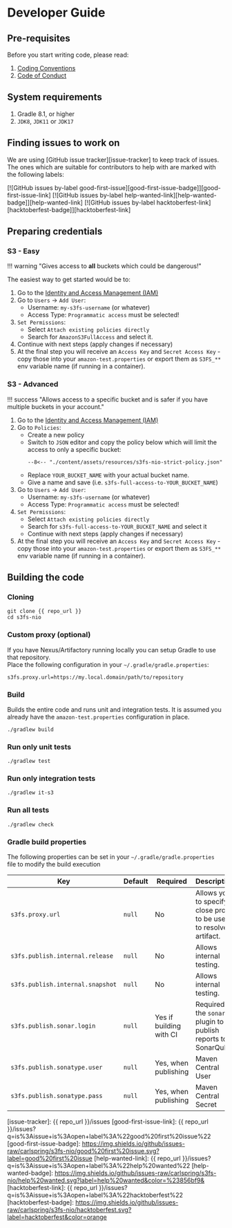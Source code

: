 # Developer Guide

## Pre-requisites

Before you start writing code, please read:

1. [Coding Conventions](./coding-convention.md)
2. [Code of Conduct](../code-of-conduct.md)

## System requirements

1. Gradle 8.1, or higher
2. `JDK8`, `JDK11` or `JDK17`

## Finding issues to work on

We are using [GitHub issue tracker][issue-tracker] to keep track of issues. The ones which are suitable for 
contributors to help with are marked with the following labels:
 
[![GitHub issues by-label good-first-issue][good-first-issue-badge]][good-first-issue-link] 
[![GitHub issues by-label help-wanted-link][help-wanted-badge]][help-wanted-link] 
[![GitHub issues by-label hacktoberfest-link][hacktoberfest-badge]][hacktoberfest-link] 

## Preparing credentials

### S3 - Easy

!!! warning "Gives access to **all** buckets which could be dangerous!"

The easiest way to get started would be to:

1. Go to the [Identity and Access Management (IAM)][s3-iam]
2. Go to `Users` -> `Add User`:
     * Username: `my-s3fs-username` (or whatever)
     * Access Type: `Programmatic access` must be selected!
3. `Set Permissions`:
     * Select `Attach existing policies directly`
     * Search for `AmazonS3FullAccess` and select it.
4. Continue with next steps (apply changes if necessary)
5. At the final step you will receive an `Access Key` and `Secret Access Key` - copy those into your 
   `amazon-test.properties` or export them as `S3FS_**` env variable name (if running in a container).


### S3 - Advanced

!!! success "Allows access to a specific bucket and is safer if you have multiple buckets in your account."

1. Go to the [Identity and Access Management (IAM)][s3-iam]
2. Go to `Policies`:
    * Create a new policy
    * Switch to `JSON` editor and copy the policy below which will limit the access to only a specific bucket:
      ```
      --8<-- "./content/assets/resources/s3fs-nio-strict-policy.json"
      ```
    * Replace `YOUR_BUCKET_NAME` with your actual bucket name.
    * Give a name and save (i.e. `s3fs-full-access-to-YOUR_BUCKET_NAME`)
3. Go to `Users` -> `Add User`:
    * Username: `my-s3fs-username` (or whatever)
    * Access Type: `Programmatic access` must be selected!
4. `Set Permissions`:
    * Select `Attach existing policies directly`
    * Search for `s3fs-full-access-to-YOUR_BUCKET_NAME` and select it
    * Continue with next steps (apply changes if necessary)
5. At the final step you will receive an `Access Key` and `Secret Access Key` - copy those into your
   `amazon-test.properties` or export them as `S3FS_**` env variable name (if running in a container).

## Building the code


### Cloning

```
git clone {{ repo_url }}
cd s3fs-nio
```
### Custom proxy (optional)

If you have Nexus/Artifactory running locally you can setup Gradle to use that repository.  
Place the following configuration in your `~/.gradle/gradle.properties`:

```
s3fs.proxy.url=https://my.local.domain/path/to/repository
```

### Build

Builds the entire code and runs unit and integration tests.
It is assumed you already have the `amazon-test.properties` configuration in place.

```
./gradlew build
```

### Run only unit tests

```
./gradlew test
```

### Run only integration tests 

```
./gradlew it-s3
``` 

### Run all tests 

```
./gradlew check
``` 


### Gradle build properties

The following properties can be set in your `~/.gradle/gradle.properties` file to modify the build execution

| Key                              | Default | Required                | Description                                                         |
|----------------------------------|---------|-------------------------|---------------------------------------------------------------------|
| `s3fs.proxy.url`                 | `null`  | No                      | Allows you to specify a close proxy to be used to resolve artifact. |
| `s3fs.publish.internal.release`  | `null`  | No                      | Allows internal testing.                                            |
| `s3fs.publish.internal.snapshot` | `null`  | No                      | Allows internal testing.                                            |
| `s3fs.publish.sonar.login`       | `null`  | Yes if building with CI | Required by the `sonar` plugin to publish reports to SonarQube.     |
| `s3fs.publish.sonatype.user`     | `null`  | Yes, when publishing    | Maven Central User                                                  |
| `s3fs.publish.sonatype.pass`     | `null`  | Yes, when publishing    | Maven Central Secret                                                |

[<--# Links -->]: #
[Maven 3.6+]: https://maven.apache.org/download.cgi
[issue-tracker]: {{ repo_url }}/issues
[good-first-issue-link]: {{ repo_url }}/issues?q=is%3Aissue+is%3Aopen+label%3A%22good%20first%20issue%22
[good-first-issue-badge]: https://img.shields.io/github/issues-raw/carlspring/s3fs-nio/good%20first%20issue.svg?label=good%20first%20issue
[help-wanted-link]: {{ repo_url }}/issues?q=is%3Aissue+is%3Aopen+label%3A%22help%20wanted%22
[help-wanted-badge]: https://img.shields.io/github/issues-raw/carlspring/s3fs-nio/help%20wanted.svg?label=help%20wanted&color=%23856bf9& 
[hacktoberfest-link]: {{ repo_url }}/issues?q=is%3Aissue+is%3Aopen+label%3A%22hacktoberfest%22
[hacktoberfest-badge]: https://img.shields.io/github/issues-raw/carlspring/s3fs-nio/hacktoberfest.svg?label=hacktoberfest&color=orange

[<--# S3 -->]: #
[s3-iam]: https://console.aws.amazon.com/iam/home
